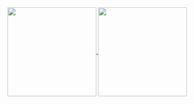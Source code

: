<!-- My GitHub stats -->
<a href="https://github.com/tmrsich">
  <img height=200 align="center" src="https://github-readme-stats-git-master-tmrsich.vercel.app/api?username=tmrsich&theme=algolia&count_private=true"/>
</a>
<!-- My top languages -->
<a href="https://github.com/tmrsich">
  <img height=200 align="center" src="https://github-readme-stats-git-master-tmrsich.vercel.app/api/top-langs?username=tmrsich&theme=algolia&layout=compact&langs_count=6&card_width=320"/>
</a>
